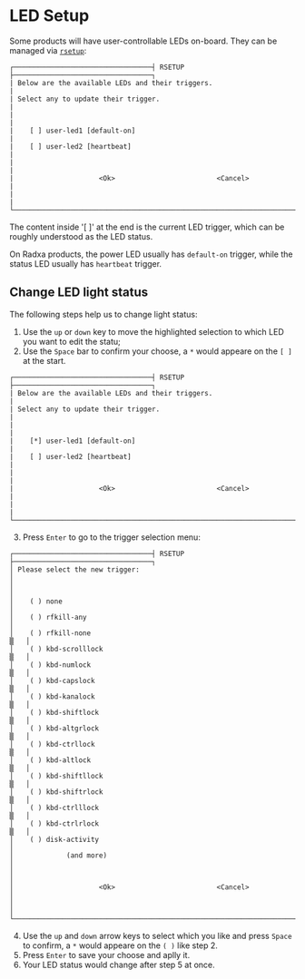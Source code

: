 # LED Setup

Some products will have user-controllable LEDs on-board. They can be managed via [`rsetup`](/radxa-os/rsetup#gpio-leds):

```
┌──────────────────────────────────┤ RSETUP ├──────────────────────────────────┐
| Below are the available LEDs and their triggers.                             |
| Select any to update their trigger.                                          |
|                                                                              |
|    [ ] user-led1 [default-on]                                                |
|    [ ] user-led2 [heartbeat]                                                 |
|                                                                              |
|                     <Ok>                         <Cancel>                    |
|                                                                              |
└──────────────────────────────────────────────────────────────────────────────┘
```

The content inside '[ ]' at the end is the current LED trigger, which can be roughly understood as the LED status.

On Radxa products, the power LED usually has `default-on` trigger, while the status LED usually has `heartbeat` trigger.

## Change LED light status

The following steps help us to change light status:

1. Use the `up` or `down` key to move the highlighted selection to which LED you want to edit the statu;
2. Use the `Space` bar to confirm your choose, a `*` would appeare on the `[ ]` at the start.

```
┌──────────────────────────────────┤ RSETUP ├──────────────────────────────────┐
| Below are the available LEDs and their triggers.                             |
| Select any to update their trigger.                                          |
|                                                                              |
|    [*] user-led1 [default-on]                                                |
|    [ ] user-led2 [heartbeat]                                                 |
|                                                                              |
|                     <Ok>                         <Cancel>                    |
|                                                                              |
└──────────────────────────────────────────────────────────────────────────────┘
```

3. Press `Enter` to go to the trigger selection menu:

```
┌──────────────────────────────────┤ RSETUP ├──────────────────────────────────┐
│ Please select the new trigger:                                               │
│                                                                              │
│    ( ) none                                                                  │
│    ( ) rfkill-any                                                            │
│    ( ) rfkill-none                                                       ▒   │
│    ( ) kbd-scrolllock                                                    ▒   │
│    ( ) kbd-numlock                                                       ▒   │
│    ( ) kbd-capslock                                                      ▒   │
│    ( ) kbd-kanalock                                                      ▒   │
│    ( ) kbd-shiftlock                                                     ▒   │
│    ( ) kbd-altgrlock                                                     ▒   │
│    ( ) kbd-ctrllock                                                      ▒   │
│    ( ) kbd-altlock                                                       ▒   │
│    ( ) kbd-shiftllock                                                    ▒   │
│    ( ) kbd-shiftrlock                                                    ▒   │
│    ( ) kbd-ctrlllock                                                     ▒   │
│    ( ) kbd-ctrlrlock                                                     ▒   │
│    ( ) disk-activity                                                         │
│             (and more)                                                       │
│                                                                              │
│                     <Ok>                         <Cancel>                    │
│                                                                              │
└──────────────────────────────────────────────────────────────────────────────┘
```

4. Use the `up` and `down` arrow keys to select which you like and press `Space` to confirm, a `*` would appeare on the `( )` like step 2.
5. Press `Enter` to save your choose and aplly it.
6. Your LED status would change after step 5 at once.

